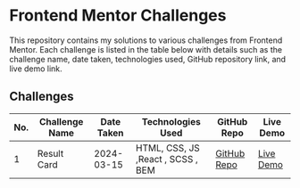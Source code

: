 # Frontend Mentor Challenges 

This repository contains my solutions to various challenges from Frontend Mentor. Each challenge is listed in the table below with details such as the challenge name, date taken, technologies used, GitHub repository link, and live demo link.


## Challenges

| No. | Challenge Name | Date Taken | Technologies Used | GitHub Repo | Live Demo |
| --- | -------------- | ---------- | ----------------- | ----------- | --------- |
| 1   |Result Card     | 2024-03-15 | HTML, CSS, JS ,React , SCSS , BEM    | [GitHub Repo](https://github.com/charuzain/frontend-mentor-challenges/tree/main/result-card) | [Live Demo](https://frontend-fridays-01result-card-charuj.netlify.app/) |


